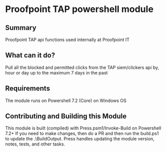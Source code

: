 # Proofpoint TAP powershell module

## Summary

Proofpoint TAP api functions used internally at Proofpoint IT

## What can it do?

Pull all the blocked and permitted clicks from the TAP siem/clickers api by, hour or day up to the maximum 7 days in the past

## Requirements

The module runs on Powershell 7.2 (Core) on Windows OS

## Contributing and Building this Module

This module is built (compiled) with Press.psm1/Invoke-Build on Powershell 7.2+
If you need to make changes, then do a PR and then run the build.ps1 to update the .\BuildOutput.
Press handles updating the module version, notes, tests, and other tasks.

